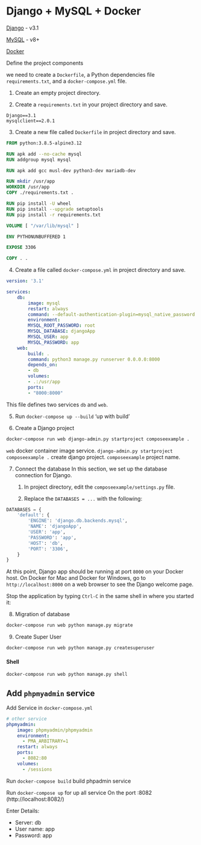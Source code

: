 # Django + MySQL + Docker

[Django](https://www.djangoproject.com/) - v3.1

[MySQL](https://www.mysql.com/) - v8+

[Docker](https://www.docker.com/community-edition)

Define the project components

we need to create a `Dockerfile`, a Python dependencies file `requirements.txt`, and a `docker-compose.yml` file.

1. Create an empty project directory.

2. Create a `requirements.txt` in your project directory and save.

```text
Django==3.1
mysqlclient==2.0.1
```

3. Create a new file called `Dockerfile` in project directory and save.

```dockerfile
FROM python:3.8.5-alpine3.12

RUN apk add --no-cache mysql
RUN addgroup mysql mysql

RUN apk add gcc musl-dev python3-dev mariadb-dev

RUN mkdir /usr/app
WORKDIR /usr/app
COPY ./requirements.txt .

RUN pip install -U wheel
RUN pip install --upgrade setuptools
RUN pip install -r requirements.txt

VOLUME [ "/var/lib/mysql" ]

ENV PYTHONUNBUFFERED 1

EXPOSE 3306

COPY . .
```

4. Create a file called `docker-compose.yml` in project directory and save.

```yml
version: '3.1'

services:
    db:
        image: mysql
        restart: always
        command: --default-authentication-plugin=mysql_native_password
        environment:
        MYSQL_ROOT_PASSWORD: root
        MYSQL_DATABASE: djangoApp
        MYSQL_USER: app
        MYSQL_PASSWORD: app
    web:
        build: .
        command: python3 manage.py runserver 0.0.0.0:8000
        depends_on:
        - db
        volumes:
        - .:/usr/app
        ports:
        - "8000:8000"
```

This file defines two services `db` and `web`.

5. Run `docker-compose up --build` ‘up with build’

6. Create a Django project

```bash
docker-compose run web django-admin.py startproject composeexample .
```
`web` docker container image service. `django-admin.py startproject composeexample .` create django project. `composeexample` project name.

7. Connect the database
    In this section, we set up the database connection for Django.

    1. In project directory, edit the `composeexample/settings.py` file.


    2. Replace the `DATABASES = ...` with the following:
```python
DATABASES = {
    'default': {
        'ENGINE': 'django.db.backends.mysql',
        'NAME': 'djangoApp',
        'USER': 'app',
        'PASSWORD': 'app',
        'HOST': 'db',
        'PORT': '3306',
    }
}
```

At this point, Django app should be running at port `8000` on your Docker host. On Docker for Mac and Docker for Windows, go to `http://localhost:8000` on a web browser to see the Django welcome page.

Stop the application by typing `Ctrl-C` in the same shell in where you started it:

8. Migration of database

```bash
docker-compose run web python manage.py migrate
```

9. Create Super User

```bash
docker-compose run web python manage.py createsuperuser
```

#### Shell

```bash
docker-compose run web python manage.py shell
```

## Add `phpmyadmin` service

Add Service in `docker-compose.yml` 

```yml
# other service
phpmyadmin:
    image: phpmyadmin/phpmyadmin
    environment:
      - PMA_ARBITRARY=1
    restart: always
    ports:
      - 8082:80
    volumes:
      - /sessions
```
Run `docker-compose build` build phpadmin service

Run `docker-compose up` for up all service
On the port :8082 (http://localhost:8082/)

Enter Details: 
- Server: db
- User name: app
- Password: app